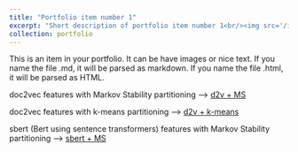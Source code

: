 ```yaml
---
title: "Portfolio item number 1"
excerpt: "Short description of portfolio item number 1<br/><img src='/images/500x300.png'>"
collection: portfolio
---
```


This is an item in your portfolio. It can be have images or nice text. If you name the file .md, it will be parsed as markdown. If you name the file .html, it will be parsed as HTML. 


doc2vec features with Markov Stability partitioning --> [d2v + MS](/files/vox_news/d2v_ms_QS_200316__1018.html)

doc2vec features with k-means partitioning --> [d2v + k-means](/files/vox_news/d2v_kmeans_QS_200316__1018.html)

sbert (Bert using sentence transformers) features with Markov Stability partitioning --> [sbert + MS](/files/vox_news/sbert_ms_QS_200316__1018.html)
